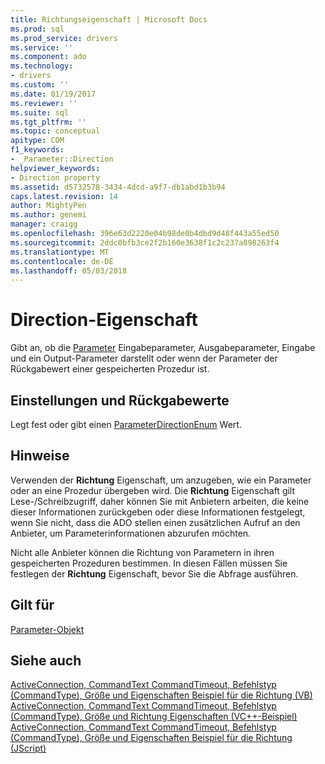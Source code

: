 ```yaml
---
title: Richtungseigenschaft | Microsoft Docs
ms.prod: sql
ms.prod_service: drivers
ms.service: ''
ms.component: ado
ms.technology:
- drivers
ms.custom: ''
ms.date: 01/19/2017
ms.reviewer: ''
ms.suite: sql
ms.tgt_pltfrm: ''
ms.topic: conceptual
apitype: COM
f1_keywords:
- _Parameter::Direction
helpviewer_keywords:
- Direction property
ms.assetid: d5732578-3434-4dcd-a9f7-db1abd1b3b94
caps.latest.revision: 14
author: MightyPen
ms.author: genemi
manager: craigg
ms.openlocfilehash: 396e63d2220e04b98de0b4dbd9d48f443a55ed50
ms.sourcegitcommit: 2ddc0bfb3ce2f2b160e3638f1c2c237a898263f4
ms.translationtype: MT
ms.contentlocale: de-DE
ms.lasthandoff: 05/03/2018
---
```

# <a name="direction-property"></a>Direction-Eigenschaft
Gibt an, ob die [Parameter](../../../ado/reference/ado-api/parameter-object.md) Eingabeparameter, Ausgabeparameter, Eingabe und ein Output-Parameter darstellt oder wenn der Parameter der Rückgabewert einer gespeicherten Prozedur ist.  
  
## <a name="settings-and-return-values"></a>Einstellungen und Rückgabewerte  
 Legt fest oder gibt einen [ParameterDirectionEnum](../../../ado/reference/ado-api/parameterdirectionenum.md) Wert.  
  
## <a name="remarks"></a>Hinweise  
 Verwenden der **Richtung** Eigenschaft, um anzugeben, wie ein Parameter oder an eine Prozedur übergeben wird. Die **Richtung** Eigenschaft gilt Lese-/Schreibzugriff, daher können Sie mit Anbietern arbeiten, die keine dieser Informationen zurückgeben oder diese Informationen festgelegt, wenn Sie nicht, dass die ADO stellen einen zusätzlichen Aufruf an den Anbieter, um Parameterinformationen abzurufen möchten.  
  
 Nicht alle Anbieter können die Richtung von Parametern in ihren gespeicherten Prozeduren bestimmen. In diesen Fällen müssen Sie festlegen der **Richtung** Eigenschaft, bevor Sie die Abfrage ausführen.  
  
## <a name="applies-to"></a>Gilt für  
 [Parameter-Objekt](../../../ado/reference/ado-api/parameter-object.md)  
  
## <a name="see-also"></a>Siehe auch  
 [ActiveConnection, CommandText CommandTimeout, Befehlstyp (CommandType), Größe und Eigenschaften Beispiel für die Richtung (VB)](../../../ado/reference/ado-api/activeconnection-commandtext-commandtimeout-commandtype-size-example-vb.md)   
 [ActiveConnection, CommandText CommandTimeout, Befehlstyp (CommandType), Größe und Richtung Eigenschaften (VC++-Beispiel)](../../../ado/reference/ado-api/activeconnection-commandtext-commandtimeout-commandtype-size-example-vc.md)   
 [ActiveConnection, CommandText CommandTimeout, Befehlstyp (CommandType), Größe und Eigenschaften Beispiel für die Richtung (JScript)](../../../ado/reference/ado-api/activeconnection-commandtext-timeout-type-size-example-jscript.md)
